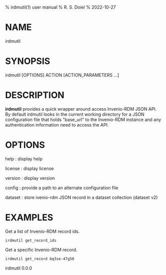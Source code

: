 % irdmutil(1) user manual
% R. S. Doiel
% 2022-10-27

# NAME

irdmutil

# SYNOPSIS

irdmutil [OPTIONS] ACTION [ACTION_PARAMETERS ...]

# DESCRIPTION

__irdmutil__ provides a quick wrapper around access Invenio-RDM
JSON API. By default irdmutil looks in the current working directory
for a JSON configuration file that holds "base_url" to the Invenio-RDM
instance and any authentication information need to access the API.

# OPTIONS

help
: display help

license
: display license

version
: display version

config
: provide a path to an alternate configuration file

dataset
: store ivenio-rdm JSON record in a dataset collection (dataset v2)

# EXAMPLES

Get a list of Invenio-RDM record ids.

~~~
irdmutil get_record_ids
~~~

Get a specific Invenio-RDM record.

~~~
irdmutil get_record bq3se-47g50
~~~



irdmutil 0.0.0
